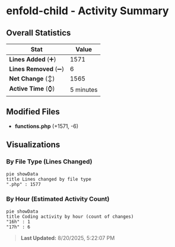 # enfold-child - Activity Summary 

## Overall Statistics

| Stat                   | Value                                                             |
| ---------------------- | ----------------------------------------------------------------- |
| **Lines Added** (➕)   | 1571                                          |
| **Lines Removed** (➖) | 6                                        |
| **Net Change** (↕)    | 1565                |
| **Active Time** (⌚)   | 5 minutes |


## Modified Files
- **functions.php** (+1571, -6)

## Visualizations

### By File Type (Lines Changed)

```mermaid
pie showData
title Lines changed by file type
".php" : 1577
```

### By Hour (Estimated Activity Count)

```mermaid
pie showData
title Coding activity by hour (count of changes)
"16h" : 1
"17h" : 6
```


> **Last Updated:** 8/20/2025, 5:22:07 PM